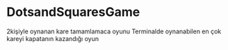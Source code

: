 # DotsandSquaresGame
2kişiyle oynanan kare tamamlamaca oyunu
Terminalde oynanabilen en çok kareyi kapatanın kazandığı oyun
